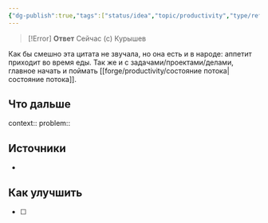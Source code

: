 ```yaml
---
{"dg-publish":true,"tags":["status/idea","topic/productivity","type/reflection"],"date":"2024-12-05T17:11:49+03:00","modified_at":"2024-12-05T20:28:19+03:00","permalink":"/forge/productivity/единственный правильный ответ на вопрос когда/","dgPassFrontmatter":true}
---
```




> [!Error] **Ответ**
> Сейчас (c) Курышев

Как бы смешно эта цитата не звучала, но она есть и в народе: аппетит приходит во время еды. Так же и с задачами/проектами/делами, главное начать и поймать [[forge/productivity/состояние потока|состояние потока]].


## Что дальше



context:: 
problem::

## Источники



- 

## Как улучшить

- [ ] 
